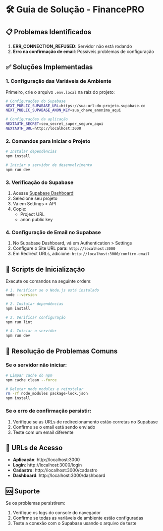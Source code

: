 # 🛠️ Guia de Solução - FinancePRO

## 📋 Problemas Identificados

1. **ERR_CONNECTION_REFUSED**: Servidor não está rodando
2. **Erro na confirmação de email**: Possíveis problemas de configuração

## ✅ Soluções Implementadas

### 1. Configuração das Variáveis de Ambiente

Primeiro, crie o arquivo `.env.local` na raiz do projeto:

```bash
# Configurações do Supabase
NEXT_PUBLIC_SUPABASE_URL=https://sua-url-do-projeto.supabase.co
NEXT_PUBLIC_SUPABASE_ANON_KEY=sua_chave_anonima_aqui

# Configurações da aplicação
NEXTAUTH_SECRET=seu_secret_super_seguro_aqui
NEXTAUTH_URL=http://localhost:3000
```

### 2. Comandos para Iniciar o Projeto

```bash
# Instalar dependências
npm install

# Iniciar o servidor de desenvolvimento
npm run dev
```

### 3. Verificação do Supabase

1. Acesse [Supabase Dashboard](https://supabase.com/dashboard)
2. Selecione seu projeto
3. Vá em Settings > API
4. Copie:
   - Project URL
   - anon public key

### 4. Configuração de Email no Supabase

1. No Supabase Dashboard, vá em Authentication > Settings
2. Configure o Site URL para: `http://localhost:3000`
3. Em Redirect URLs, adicione: `http://localhost:3000/confirm-email`

## 🚀 Scripts de Inicialização

Execute os comandos na seguinte ordem:

```bash
# 1. Verificar se o Node.js está instalado
node --version

# 2. Instalar dependências
npm install

# 3. Verificar configuração
npm run lint

# 4. Iniciar o servidor
npm run dev
```

## 🔧 Resolução de Problemas Comuns

### Se o servidor não iniciar:
```bash
# Limpar cache do npm
npm cache clean --force

# Deletar node_modules e reinstalar
rm -rf node_modules package-lock.json
npm install
```

### Se o erro de confirmação persistir:
1. Verifique se as URLs de redirecionamento estão corretas no Supabase
2. Confirme se o email está sendo enviado
3. Teste com um email diferente

## 📱 URLs de Acesso

- **Aplicação**: http://localhost:3000
- **Login**: http://localhost:3000/login
- **Cadastro**: http://localhost:3000/cadastro
- **Dashboard**: http://localhost:3000/dashboard

## 🆘 Suporte

Se os problemas persistirem:
1. Verifique os logs do console do navegador
2. Confirme se todas as variáveis de ambiente estão configuradas
3. Teste a conexão com o Supabase usando o arquivo de teste 